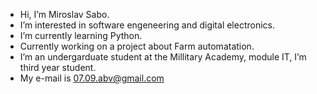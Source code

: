 - Hi, I’m Miroslav Sabo.
- I’m interested in software engeneering and digital electronics.
- I’m currently learning Python.
- Currently working on a project about Farm automatation.
- I’m an undergarduate student at the Millitary Academy, module IT, I’m third year student.
- My e-mail is 07.09.abv@gmail.com

<!---
SaboM7/SaboM7 is a ✨ special ✨ repository because its `README.md` (this file) appears on your GitHub profile.
You can click the Preview link to take a look at your changes.
--->
